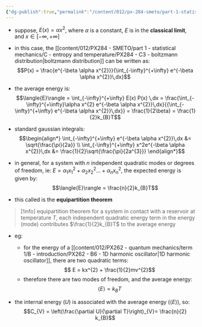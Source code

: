 ```yaml
---
{"dg-publish":true,"permalink":"/content/012/px-284-smeto/part-1-statistical-mechanics/d-equipartition-theorem/px-284-d1-equipartition-theorem/","noteIcon":"1","created":"2024-11-25T10:50:32.000+00:00","updated":"2024-12-23T21:41:53.457+00:00"}
---
```


- suppose, $E(x) = \alpha x^{2}$, where $\alpha$ is a constant, $E$ is in the **classical limit**, and $x \in [-\infty, + \infty]$
- in this case, the [[content/012/PX284 - SMETO/part 1 - statistical mechanics/C - entropy and temperature/PX284 - C3 - boltzmann distribution\|boltzmann distribution]] can be written as: 
$$P(x) =  \frac{e^{-\beta \alpha x^{2}}}{\int_{-\infty}^{+\infty} e^{-\beta \alpha x^{2}}\,dx}$$
- the average energy is: 
$$\langle{E}\rangle = \int_{-\infty}^{+\infty} E(x) P(x) \,dx = \frac{\int_{-\infty}^{+\infty}\alpha x^{2} e^{-\beta \alpha x^{2}}\,dx}{{\int_{-\infty}^{+\infty} e^{-\beta \alpha x^{2}}\,dx}} = \frac{1}{2\beta} = \frac{1}{2}k_{B}T$$
- standard gaussian integrals:
$$\begin{align*}
\int_{-\infty}^{+\infty} e^{-\beta \alpha x^{2}}\,dx &= \sqrt{\frac{\pi}{2a}} \\
\int_{-\infty}^{+\infty} x^2e^{-\beta \alpha x^{2}}\,dx &= \frac{1}{2}\sqrt{\frac{\pi}{2a^{3}}}
\end{align*}$$

- in general, for a system with $n$ independent quadratic modes or degrees of freedom, ie: $E= \alpha_{1}x_{1}^{2} + \alpha_{2}x_{2}^{2} \dots + \alpha_{n}x_{n}^{2}$, the expected energy is given by:
$$\langle{E}\rangle = \frac{n}{2}k_{B}T$$
- this called is the **equipartition theorem**

>[!info] equipartition theorem
>for a system in contact with a reservoir at temperature $T$, each independent quadratic energy term in the energy (mode) contributes $\frac{1}{2}k_{B}T$ to the average energy

- eg:
	- for the energy of a [[content/012/PX262 - quantum mechanics/term 1/B - introduction/PX262 - B6 - 1D harmonic oscillator\|1D harmonic oscillator]], there are two quadratic terms:
$$ E = kx^{2} + \frac{1}{2}mv^{2}$$
	- therefore there are two modes of freedom, and the average energy:
$$\langle{E }\rangle =k_{B}T$$

- the internal energy $(U)$ is associated with the average energy $(\langle{E}\rangle)$, so: 
$$C_{V} = \left(\frac{\partial U}{\partial T}\right)_{V}= \frac{n}{2} k_{B}$$
